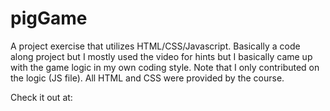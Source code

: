 # pigGame
A project exercise that utilizes HTML/CSS/Javascript. Basically a code along project but I mostly used the video for hints but I basically came up with the game logic in my own coding style.
Note that I only contributed on the logic (JS file). All HTML and CSS were provided by the course.

Check it out at: 
